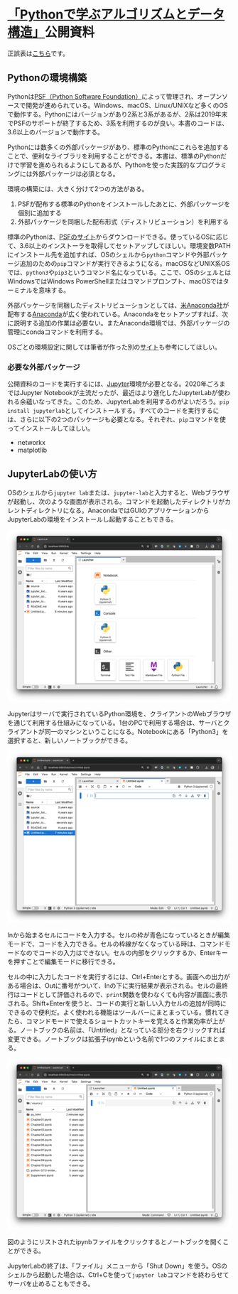 # [「Pythonで学ぶアルゴリズムとデータ構造」](https://www.kspub.co.jp/book/detail/5178034.html)公開資料

正誤表は[こちら](errata.txt)です。

## Pythonの環境構築

Pythonは[PSF（Python Software Foundation）](https://www.python.org/)によって管理され、オープンソースで開発が進められている。Windows、macOS、Linux/UNIXなど多くのOSで動作する。Pythonにはバージョンがあり2系と3系があるが、2系は2019年末でPSFのサポートが終了するため、3系を利用するのが良い。本書のコードは、3.6以上のバージョンで動作する。

Pythonには数多くの外部パッケージがあり、標準のPythonにこれらを追加することで、便利なライブラリを利用することができる。本書は、標準のPythonだけで学習を進められるようにしてあるが、Pythonを使った実践的なプログラミングには外部パッケージは必須となる。

環境の構築には、大きく分けて2つの方法がある。
1. PSFが配布する標準のPythonをインストールしたあとに、外部パッケージを個別に追加する
1. 外部パッケージを同梱した配布形式（ディストリビューション）を利用する

標準のPythonは、[PSFのサイト](https://www.python.org/)からダウンロードできる。使っているOSに応じて、3.6以上のインストーラを取得してセットアップしてほしい。環境変数PATHにインストール先を追加すれば、OSのシェルから`python`コマンドや外部パッケージ追加のための`pip`コマンドが実行できるようになる。macOSなどUNIX系OSでは、`python3`や`pip3`というコマンド名になっている。ここで、OSのシェルとはWindowsではWindows PowerShellまたはコマンドプロンプト、macOSではターミナルを意味する。

外部パッケージを同梱したディストリビューションとしては、[米Anaconda社](https://www.anaconda.com/)が配布する[Anaconda](https://www.anaconda.com/distribution/)が広く使われている。Anacondaをセットアップすれば、次に説明する追加の作業は必要ない。またAnaconda環境では、外部パッケージの管理にcondaコマンドを利用する。

OSごとの環境設定に関しては筆者が作った別の[サイト](https://tsjshg.github.io/pysetup/)も参考にしてほしい。

### 必要な外部パッケージ

公開資料のコードを実行するには、[Jupyter](https://jupyter.org/)環境が必要となる。2020年ごろまではJupyter Notebookが主流だったが、最近はより進化したJupyterLabが使われる余蘊いなってきた。このため、JupyterLabを利用するのがよいだろう。`pip install jupyterlab`としてインストールする。すべてのコードを実行するには、さらに以下の2つのパッケージも必要となる。それぞれ、`pip`コマンドを使ってインストールしてほしい。

- networkx
- matplotlib

## JupyterLabの使い方

OSのシェルから`jupyter lab`または、`jupyter-lab`と入力すると、Webブラウザが起動し、次のような画面が表示される。コマンドを起動したディレクトリがカレントディレクトリになる。AnacondaではGUIのアプリケーションからJupyterLabの環境をインストールし起動することもできる。

![Jupyter起動画面](jupyter_top.png)

Jupyterはサーバで実行されているPython環境を、クライアントのWebブラウザを通じて利用する仕組みになっている。1台のPCで利用する場合は、サーバとクライアントが同一のマシンということになる。Notebookにある「Python3」を選択すると、新しいノートブックができる。

![新しいノートブック](jupyter_open.png)

Inから始まるセルにコードを入力する。セルの枠が青色になっているときが編集モードで、コードを入力できる。セルの枠線がなくなっている時は、コマンドモードなのでコードの入力はできない。セルの内部をクリックするか、Enterキーを押すことで編集モードに移行できる。

セルの中に入力したコードを実行するには、Ctrl+Enterとする。画面への出力がある場合は、Outに番号がついて、Inの下に実行結果が表示される。セルの最終行はコードとして評価されるので、`print`関数を使わなくても内容が画面に表示される。Shift+Enterを使うと、コードの実行と新しい入力セルの追加が同時にできるので便利だ。よく使われる機能はツールバーにまとまっている。慣れてきたら、コマンドモードで使えるショートカットキーを覚えると作業効率が上がる。ノートブックの名前は、「Untitled」となっている部分を右クリックすれば変更できる。ノートブックは拡張子ipynbという名前で1つのファイルにまとまる。

![ファイルのリスト](jupyter_list.png)

図のようにリストされたipynbファイルをクリックするとノートブックを開くことができる。

JupyterLabの終了は、「ファイル」メニューから「Shut Down」を使う。OSのシェルから起動した場合は、Ctrl+Cを使って`jupyter lab`コマンドを終わらせてサーバを止めることもできる。
